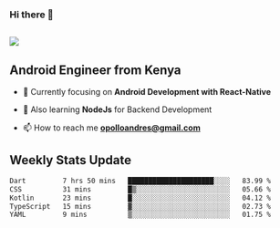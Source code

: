### Hi there 👋
<h2 align="left"><img src="https://readme-typing-svg.herokuapp.com?color=000000&lines=I'm+Andrew+Opollo😊;Welcome+to+my+Github😜"> </h2>

## Android Engineer from Kenya


- 🌱 Currently focusing on **Android Development with React-Native**

- 🔭 Also learning **NodeJs** for Backend Development

- 📫 How to reach me **opolloandres@gmail.com**


## Weekly Stats Update
<!--START_SECTION:waka-->

```txt
Dart         7 hrs 50 mins   █████████████████████░░░░   83.99 %
CSS          31 mins         █▒░░░░░░░░░░░░░░░░░░░░░░░   05.66 %
Kotlin       23 mins         █░░░░░░░░░░░░░░░░░░░░░░░░   04.12 %
TypeScript   15 mins         ▓░░░░░░░░░░░░░░░░░░░░░░░░   02.73 %
YAML         9 mins          ▒░░░░░░░░░░░░░░░░░░░░░░░░   01.75 %
```

<!--END_SECTION:waka-->



